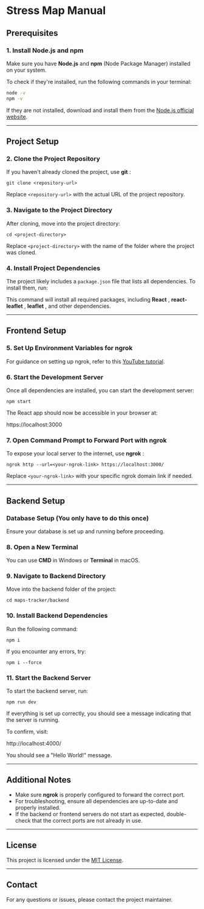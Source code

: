 # Stress Map Manual

## Prerequisites

### 1. Install Node.js and npm

Make sure you have **Node.js** and **npm** (Node Package Manager) installed on your system.

To check if they're installed, run the following commands in your terminal:

```bash
node -v
npm -v
```


If they are not installed, download and install them from the [Node.js official website](https://nodejs.org/).

---

## Project Setup

### 2. Clone the Project Repository

If you haven't already cloned the project, use  **git** :

```
git clone <repository-url>

```

Replace `<repository-url>` with the actual URL of the project repository.

### 3. Navigate to the Project Directory

After cloning, move into the project directory:

```
cd <project-directory>

```

Replace `<project-directory>` with the name of the folder where the project was cloned.

### 4. Install Project Dependencies

The project likely includes a `package.json` file that lists all dependencies. To install them, run:


This command will install all required packages, including  **React** ,  **react-leaflet** ,  **leaflet** , and other dependencies.

---

## Frontend Setup

### 5. Set Up Environment Variables for ngrok

For guidance on setting up ngrok, refer to this [YouTube tutorial](https://youtu.be/aFwrNSfthxU?si=ZEBzfBx5PpzcdCws).

### 6. Start the Development Server

Once all dependencies are installed, you can start the development server:

```
npm start

```

The React app should now be accessible in your browser at:

https://localhost:3000

### 7. Open Command Prompt to Forward Port with ngrok

To expose your local server to the internet, use  **ngrok** :

```
ngrok http --url=<your-ngrok-link> https://localhost:3000/
```

Replace `<your-ngrok-link>` with your specific ngrok domain link if needed.

---

## Backend Setup

### Database Setup (You only have to do this once)

Ensure your database is set up and running before proceeding.

### 8. Open a New Terminal

You can use **CMD** in Windows or **Terminal** in macOS.

### 9. Navigate to Backend Directory

Move into the backend folder of the project:

```
cd maps-tracker/backend

```

### 10. Install Backend Dependencies

Run the following command:

```
npm i

```

If you encounter any errors, try:

```
npm i --force

```

### 11. Start the Backend Server

To start the backend server, run:

```
npm run dev

```

If everything is set up correctly, you should see a message indicating that the server is running.

To confirm, visit:

http://localhost:4000/

You should see a "Hello World!" message.

---

## Additional Notes

* Make sure **ngrok** is properly configured to forward the correct port.
* For troubleshooting, ensure all dependencies are up-to-date and properly installed.
* If the backend or frontend servers do not start as expected, double-check that the correct ports are not already in use.

---

## License

This project is licensed under the [MIT License]().

---

## Contact

For any questions or issues, please contact the project maintainer.
